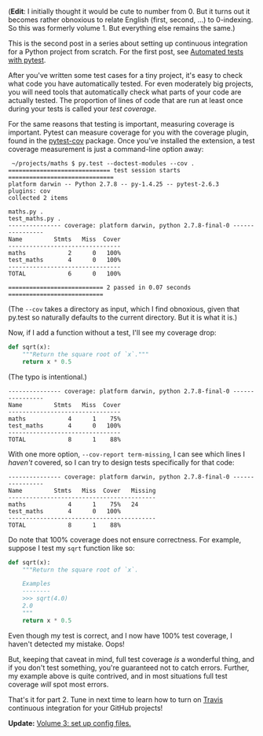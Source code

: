<!--
.. title: Continuous integration in Python, Volume 2: measuring test coverage
.. slug: continuous-integration-1-test-coverage
.. date: 2014-10-02 01:04:04
.. tags: continuous integration,Planet SciPy,Python,test-driven development,programming
.. category: 
.. link: 
.. description: 
.. type: text
.. has_math: no
.. status: published
.. wp-status: publish
-->

<html><body><p>(<strong>Edit</strong>: I initially thought it would be cute to number from 0. But it turns out it becomes rather obnoxious to relate English (first, second, ...) to 0-indexing. So this was formerly volume 1. But everything else remains the same.)

This is the second post in a series about setting up continuous integration for a Python project from scratch. For the first post, see <a href="http://ilovesymposia.com/2014/10/01/continuous-integration-0-automated-tests-with-pytest/">Automated tests with pytest</a>.

After you've written some test cases for a tiny project, it's easy to check what code you have automatically tested. For even moderately big projects, you will need tools that automatically check what parts of your code are actually tested. The proportion of lines of code that are run at least once during your tests is called your <em>test coverage</em>.

<!-- TEASER_END -->

For the same reasons that testing is important, measuring coverage is important. Pytest can measure coverage for you with the coverage plugin, found in the <a href="https://pypi.python.org/pypi/pytest-cov">pytest-cov</a> package. Once you've installed the extension, a test coverage measurement is just a command-line option away:

```
 ~/projects/maths $ py.test --doctest-modules --cov .
============================= test session starts ==============================
platform darwin -- Python 2.7.8 -- py-1.4.25 -- pytest-2.6.3
plugins: cov
collected 2 items 

maths.py .
test_maths.py .
--------------- coverage: platform darwin, python 2.7.8-final-0 ----------------
Name         Stmts   Miss  Cover
--------------------------------
maths            2      0   100%
test_maths       4      0   100%
--------------------------------
TOTAL            6      0   100%

=========================== 2 passed in 0.07 seconds ===========================
```

(The <code>--cov</code> takes a directory as input, which I find obnoxious, given that py.test so naturally defaults to the current directory. But it is what it is.)

Now, if I add a function without a test, I'll see my coverage drop:

```python
def sqrt(x):
    """Return the square root of `x`."""
    return x * 0.5
```

(The typo is intentional.)

```
--------------- coverage: platform darwin, python 2.7.8-final-0 ----------------
Name         Stmts   Miss  Cover
--------------------------------
maths            4      1    75%
test_maths       4      0   100%
--------------------------------
TOTAL            8      1    88%
```

With one more option, <code>--cov-report term-missing</code>, I can see which lines I <em>haven't</em> covered, so I can try to design tests specifically for that code:

```
--------------- coverage: platform darwin, python 2.7.8-final-0 ----------------
Name         Stmts   Miss  Cover   Missing
------------------------------------------
maths            4      1    75%   24
test_maths       4      0   100%   
------------------------------------------
TOTAL            8      1    88%   
```

Do note that 100% coverage does not ensure correctness. For example, suppose I test my <code>sqrt</code> function like so:

```python
def sqrt(x):
    """Return the square root of `x`.

    Examples
    --------
    >>> sqrt(4.0)
    2.0
    """
    return x * 0.5
```

Even though my test is correct, and I now have 100% test coverage, I haven't detected my mistake. Oops!

But, keeping that caveat in mind, full test coverage <em>is</em> a wonderful thing, and if you don't test something, you're guaranteed not to catch errors. Further, my example above is quite contrived, and in most situations full test coverage <em>will</em> spot most errors.

That's it for part 2. Tune in next time to learn how to turn on <a href="https://travis-ci.org">Travis</a> continuous integration for your GitHub projects!

<strong>Update:</strong> <a href="http://ilovesymposia.com/2014/10/13/continuous-integration-in-python-3-set-up-your-test-configuration-files/">Volume 3: set up config files.</a></p></body></html>
